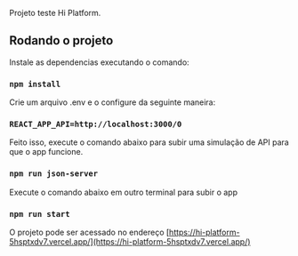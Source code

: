 Projeto teste Hi Platform.

## Rodando o projeto

Instale as dependencias executando o comando:

### `npm install`

Crie um arquivo .env e o configure da seguinte maneira:

### `REACT_APP_API=http://localhost:3000/0`

Feito isso, execute o comando abaixo para subir uma simulação de API para que o app funcione. 

### `npm run json-server`

Execute o comando abaixo em outro terminal para subir o app

### `npm run start`

O projeto pode ser acessado no endereço [https://hi-platform-5hsptxdv7.vercel.app/](https://hi-platform-5hsptxdv7.vercel.app/) 